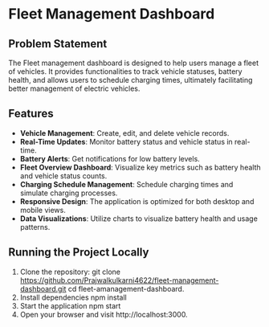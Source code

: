 # Fleet Management Dashboard

## Problem Statement
The Fleet management dashboard is designed to help users manage a fleet of vehicles. It provides functionalities to track vehicle statuses, battery health, and allows users to schedule charging times, ultimately facilitating better management of electric vehicles.

## Features
- **Vehicle Management**: Create, edit, and delete vehicle records.
- **Real-Time Updates**: Monitor battery status and vehicle status in real-time.
- **Battery Alerts**: Get notifications for low battery levels.
- **Fleet Overview Dashboard**: Visualize key metrics such as battery health and vehicle status counts.
- **Charging Schedule Management**: Schedule charging times and simulate charging processes.
- **Responsive Design**: The application is optimized for both desktop and mobile views.
- **Data Visualizations**: Utilize charts to visualize battery health and usage patterns.

## Running the Project Locally

1. Clone the repository:
   git clone https://github.com/Prajwalkulkarni4622/fleet-management-dashboard.git
   cd fleet-amanagement-dashboard.
2. Install dependencies
   npm install
3. Start the application
   npm start
4. Open your browser and visit http://localhost:3000.
